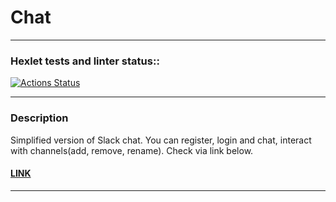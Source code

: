 # Chat

---

### Hexlet tests and linter status::
[![Actions Status](https://github.com/IgorLebedev/frontend-project-12/workflows/hexlet-check/badge.svg)](https://github.com/IgorLebedev/frontend-project-12/actions)

---
### Description

 Simplified version of Slack chat. You can register, login and chat, interact with channels(add, remove, rename). Check  via link below.
 #### [LINK](https://frontend-project-12-production-5501.up.railway.app/)



 ---

